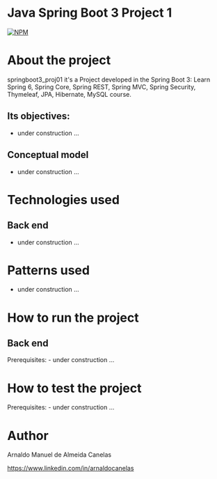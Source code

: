 # Java Spring Boot 3 Project 1
[![NPM](https://img.shields.io/npm/l/react)](https://github.com/amac81/springboot3_proj01/blob/master/LICENSE)

# About the project

springboot3_proj01 it's a Project developed in the Spring Boot 3: Learn Spring 6, Spring Core, Spring REST, Spring MVC, Spring Security, Thymeleaf, JPA, Hibernate, MySQL course.

##  Its objectives:

- under construction ...

## Conceptual model
- under construction ...

# Technologies used
## Back end
- under construction ...

# Patterns used
- under construction ...

# How to run the project

## Back end
Prerequisites: 
	- under construction ...


# How to test the project

Prerequisites: 
	- under construction ...

# Author

Arnaldo Manuel de Almeida Canelas

https://www.linkedin.com/in/arnaldocanelas
